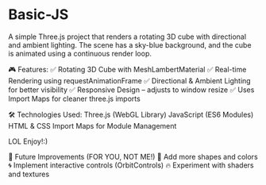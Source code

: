 # Basic-JS

A simple Three.js project that renders a rotating 3D cube with directional and ambient lighting. The scene has a sky-blue background, and the cube is animated using a continuous render loop.

🎮 Features:
✅ Rotating 3D Cube with MeshLambertMaterial
✅ Real-time Rendering using requestAnimationFrame
✅ Directional & Ambient Lighting for better visibility
✅ Responsive Design – adjusts to window resize
✅ Uses Import Maps for cleaner three.js imports


🛠️ Technologies Used:
Three.js (WebGL Library)
JavaScript (ES6 Modules)
HTML & CSS
Import Maps for Module Management



LOL Enjoy!:)

📌 Future Improvements (FOR YOU, NOT ME!)
  🎨 Add more shapes and colors
  🌀 Implement interactive controls (OrbitControls)
  🔥 Experiment with shaders and textures
